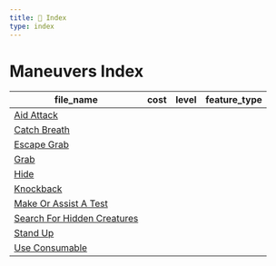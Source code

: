 ```yaml
---
title: 📑 Index
type: index
---
```


# Maneuvers Index

| file_name                                                        | cost | level | feature_type |
| ---------------------------------------------------------------- | ---- | ----- | ------------ |
| [Aid Attack](Aid%20Attack)                                       |      |       |              |
| [Catch Breath](Catch%20Breath)                                   |      |       |              |
| [Escape Grab](Escape%20Grab)                                     |      |       |              |
| [Grab](Grab)                                                     |      |       |              |
| [Hide](Hide)                                                     |      |       |              |
| [Knockback](Knockback)                                           |      |       |              |
| [Make Or Assist A Test](Make%20Or%20Assist%20A%20Test)           |      |       |              |
| [Search For Hidden Creatures](Search%20For%20Hidden%20Creatures) |      |       |              |
| [Stand Up](Stand%20Up)                                           |      |       |              |
| [Use Consumable](Use%20Consumable)                               |      |       |              |
